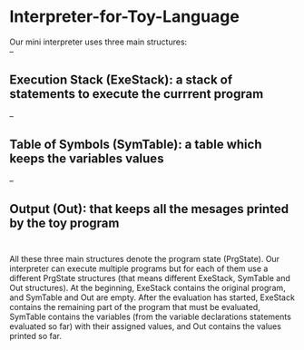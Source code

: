 # Interpreter-for-Toy-Language
Our mini interpreter uses three main structures:<br>
–
## Execution Stack (ExeStack): a stack of statements to execute the currrent program<br>
–
## Table of Symbols (SymTable): a table which keeps the variables values<br>
–
## Output (Out): that keeps all the mesages printed by the toy program<br><br>
All these three main structures denote the program state (PrgState). Our interpreter can execute multiple programs but for each of them use a different PrgState structures (that means different ExeStack, SymTable and Out structures).
At the beginning, ExeStack contains the original program, and SymTable and Out are empty. After the evaluation has started, ExeStack contains the remaining part of the program that must be evaluated, SymTable contains the variables (from the variable declarations statements evaluated so far) with their assigned values, and Out contains the values printed so far.
